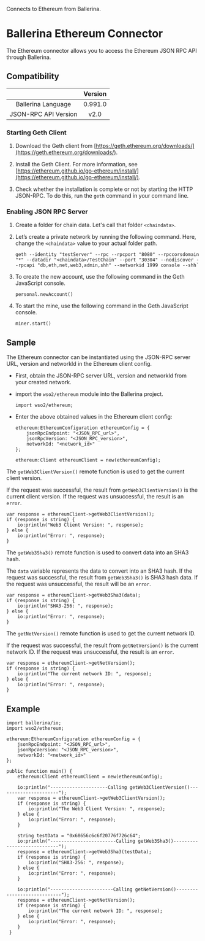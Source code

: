 Connects to Ethereum from Ballerina.

# Ballerina Ethereum Connector

The Ethereum connector allows you to access the Ethereum JSON RPC API through Ballerina. 

## Compatibility

|                          |    Version     |
|:------------------:      |:--------------:|
| Ballerina Language       |   0.991.0      |
| JSON-RPC API Version     |   v2.0         |

### Starting Geth Client

1. Download the Geth client from [https://geth.ethereum.org/downloads/](https://geth.ethereum.org/downloads/).

2. Install the Geth Client. For more information, see [https://ethereum.github.io/go-ethereum/install/](https://ethereum.github.io/go-ethereum/install/).

3. Check whether the installation is complete or not by starting the HTTP JSON-RPC. To do this, run the `geth` command in your command line.

### Enabling JSON RPC Server

1. Create a folder for chain data. Let's call that folder `<chaindata>`.

2. Let’s create a private network by running the following command. Here, change the `<chaindata>` value to your actual folder path.
    ````
    geth --identity "testServer" --rpc --rpcport "8080" --rpccorsdomain "*" --datadir "<chaindata>/TestChain" --port "30304" --nodiscover --rpcapi "db,eth,net,web3,admin,shh" --networkid 1999 console --shh`
    ````
3. To create the new account, use the following command in the Geth JavaScript console.
    ```
    personal.newAccount()
    ```

4. To start the mine, use the following command in the Geth JavaScript console.
    ```
    miner.start()
    ```

## Sample

The Ethereum connector can be instantiated using the JSON-RPC server URL, version and networkId in the Ethereum client config.

* First, obtain the JSON-RPC server URL, version and networkId from your created network.

* import the `wso2/ethereum` module into the Ballerina project.

    ```ballerina
    import wso2/ethereum;
    ```       

* Enter the above obtained values in the Ethereum client config:

    ```ballerina
    ethereum:EthereumConfiguration ethereumConfig = {
        jsonRpcEndpoint: "<JSON_RPC_url>",
        jsonRpcVersion: "<JSON_RPC_version>",
        networkId: "<network_id>"
    };
        
    ethereum:Client ethereumClient = new(ethereumConfig);

    ```

The `getWeb3ClientVersion()` remote function is used to get the current client version.

If the request was successful, the result from `getWeb3ClientVersion()` is the current client version. If the request was unsuccessful, the result is an `error`. 

```ballerina
var response = ethereumClient->getWeb3ClientVersion();
if (response is string) {
    io:println("Web3 Client Version: ", response);
} else {
    io:println("Error: ", response);
}
```

The `getWeb3Sha3()` remote function is used to convert data into an SHA3 hash.

The `data` variable represents the data to convert into an SHA3 hash. If the request was successful, the result from `getWeb3Sha3()` is SHA3 hash data. If the request was unsuccessful, the result will be an `error`. 

```ballerina
var response = ethereumClient->getWeb3Sha3(data);
if (response is string) {
    io:println("SHA3-256: ", response);
} else {
    io:println("Error: ", response);
}
```

The `getNetVersion()` remote function is used to get the current network ID.

If the request was successful, the result from `getNetVersion()` is the current network ID. If the request was unsuccessful, the result is an `error`. 

```ballerina
var response = ethereumClient->getNetVersion();
if (response is string) {
    io:println("The current network ID: ", response);
} else {
    io:println("Error: ", response);
}
```

## Example

```ballerina
import ballerina/io;
import wso2/ethereum;

ethereum:EthereumConfiguration ethereumConfig = {
    jsonRpcEndpoint: "<JSON_RPC_url>",
    jsonRpcVersion: "<JSON_RPC_version>",
    networkId: "<network_id>"
};

public function main() {
    ethereum:Client ethereumClient = new(ethereumConfig);

    io:println("---------------------Calling getWeb3ClientVersion()----------------------");
    var response = ethereumClient->getWeb3ClientVersion();
    if (response is string) {
        io:println("The Web3 Client Version: ", response);
    } else {
        io:println("Error: ", response);
    }

    string testData = "0x68656c6c6f20776f726c64";
    io:println("------------------------Calling getWeb3Sha3()----------------------------");
    response = ethereumClient->getWeb3Sha3(testData);
    if (response is string) {
        io:println("SHA3-256: ", response);
    } else {
        io:println("Error: ", response);
    }

    io:println("-----------------------Calling getNetVersion()----------------------------");
    response = ethereumClient->getNetVersion();
    if (response is string) {
        io:println("The current network ID: ", response);
    } else {
        io:println("Error: ", response);
    }
 }
```
